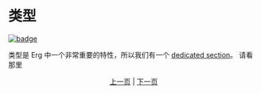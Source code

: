 # 类型

[![badge](https://img.shields.io/endpoint.svg?url=https%3A%2F%2Fgezf7g7pd5.execute-api.ap-northeast-1.amazonaws.com%2Fdefault%2Fsource_up_to_date%3Fowner%3Derg-lang%26repos%3Derg%26ref%3Dmain%26path%3Ddoc/EN/syntax/15_type.md%26commit_hash%3Dd15cbbf7b33df0f78a575cff9679d84c36ea3ab1)](https://gezf7g7pd5.execute-api.ap-northeast-1.amazonaws.com/default/source_up_to_date?owner=erg-lang&repos=erg&ref=main&path=doc/EN/syntax/15_type.md&commit_hash=d15cbbf7b33df0f78a575cff9679d84c36ea3ab1)

类型是 Erg 中一个非常重要的特性，所以我们有一个 [dedicated section](./type/01_type_system.md)。 请看那里

<p align='center'>
     <a href='./14_set.md'>上一页</a> | <a href='./16_iterator.md'>下一页</a>
</p>